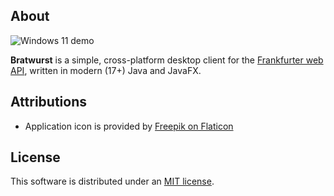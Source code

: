 ## About
![Windows 11 demo](demo.gif)

**Bratwurst** is a simple, cross-platform desktop client for the [Frankfurter web API](https://github.com/hakanensari/frankfurter),
written in modern (17+) Java and JavaFX.

## Attributions
- Application icon is provided by [Freepik on Flaticon](https://www.flaticon.com/free-icon/exchange-rate_4646154?term=exchangerate&page=1&position=51&page=1&position=51&related_id=4646154&origin=tag)

## License
This software is distributed under an [MIT license](LICENSE).
